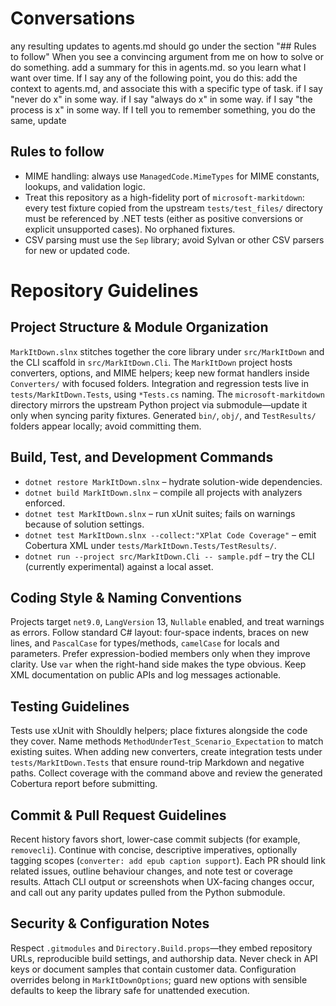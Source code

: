 # Conversations
any resulting updates to agents.md should go under the section "## Rules to follow"
When you see a convincing argument from me on how to solve or do something. add a summary for this in agents.md. so you learn what I want over time.
If I say any of the following point, you do this: add the context to agents.md, and associate this with a specific type of task.
if I say "never do x" in some way.
if I say "always do x" in some way.
if I say "the process is x" in some way.
If I tell you to remember something, you do the same, update


## Rules to follow
- MIME handling: always use `ManagedCode.MimeTypes` for MIME constants, lookups, and validation logic.
- Treat this repository as a high-fidelity port of `microsoft-markitdown`: every test fixture copied from the upstream `tests/test_files/` directory must be referenced by .NET tests (either as positive conversions or explicit unsupported cases). No orphaned fixtures.
- CSV parsing must use the `Sep` library; avoid Sylvan or other CSV parsers for new or updated code.

# Repository Guidelines

## Project Structure & Module Organization
`MarkItDown.slnx` stitches together the core library under `src/MarkItDown` and the CLI scaffold in `src/MarkItDown.Cli`. The `MarkItDown` project hosts converters, options, and MIME helpers; keep new format handlers inside `Converters/` with focused folders. Integration and regression tests live in `tests/MarkItDown.Tests`, using `*Tests.cs` naming. The `microsoft-markitdown` directory mirrors the upstream Python project via submodule—update it only when syncing parity fixtures. Generated `bin/`, `obj/`, and `TestResults/` folders appear locally; avoid committing them.

## Build, Test, and Development Commands
- `dotnet restore MarkItDown.slnx` – hydrate solution-wide dependencies.
- `dotnet build MarkItDown.slnx` – compile all projects with analyzers enforced.
- `dotnet test MarkItDown.slnx` – run xUnit suites; fails on warnings because of solution settings.
- `dotnet test MarkItDown.slnx --collect:"XPlat Code Coverage"` – emit Cobertura XML under `tests/MarkItDown.Tests/TestResults/`.
- `dotnet run --project src/MarkItDown.Cli -- sample.pdf` – try the CLI (currently experimental) against a local asset.

## Coding Style & Naming Conventions
Projects target `net9.0`, `LangVersion` 13, `Nullable` enabled, and treat warnings as errors. Follow standard C# layout: four-space indents, braces on new lines, and `PascalCase` for types/methods, `camelCase` for locals and parameters. Prefer expression-bodied members only when they improve clarity. Use `var` when the right-hand side makes the type obvious. Keep XML documentation on public APIs and log messages actionable.

## Testing Guidelines
Tests use xUnit with Shouldly helpers; place fixtures alongside the code they cover. Name methods `MethodUnderTest_Scenario_Expectation` to match existing suites. When adding new converters, create integration tests under `tests/MarkItDown.Tests` that ensure round-trip Markdown and negative paths. Collect coverage with the command above and review the generated Cobertura report before submitting.

## Commit & Pull Request Guidelines
Recent history favors short, lower-case commit subjects (for example, `removecli`). Continue with concise, descriptive imperatives, optionally tagging scopes (`converter: add epub caption support`). Each PR should link related issues, outline behaviour changes, and note test or coverage results. Attach CLI output or screenshots when UX-facing changes occur, and call out any parity updates pulled from the Python submodule.

## Security & Configuration Notes
Respect `.gitmodules` and `Directory.Build.props`—they embed repository URLs, reproducible build settings, and authorship data. Never check in API keys or document samples that contain customer data. Configuration overrides belong in `MarkItDownOptions`; guard new options with sensible defaults to keep the library safe for unattended execution.
